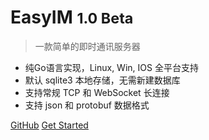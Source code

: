 <!-- ![logo](_media/icon.svg) -->

# EasyIM <small>1.0 Beta</small>

> 一款简单的即时通讯服务器

- 纯Go语言实现，Linux, Win, IOS 全平台支持
- 默认 sqlite3 本地存储，无需新建数据库
- 支持常规 TCP 和 WebSocket 长连接
- 支持 json 和 protobuf 数据格式

[GitHub](https://github.com/iotames/easyim/)
[Get Started](#简介)